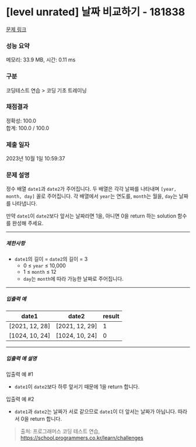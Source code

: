 # [level unrated] 날짜 비교하기 - 181838 

[문제 링크](https://school.programmers.co.kr/learn/courses/30/lessons/181838) 

### 성능 요약

메모리: 33.9 MB, 시간: 0.11 ms

### 구분

코딩테스트 연습 > 코딩 기초 트레이닝

### 채점결과

정확성: 100.0<br/>합계: 100.0 / 100.0

### 제출 일자

2023년 10월 1일 10:59:37

### 문제 설명

<p>정수 배열 <code>date1</code>과 <code>date2</code>가 주어집니다. 두 배열은 각각 날짜를 나타내며 <code>[year, month, day]</code> 꼴로 주어집니다. 각 배열에서 <code>year</code>는 연도를, <code>month</code>는 월을, <code>day</code>는 날짜를 나타냅니다.</p>

<p>만약 <code>date1</code>이 <code>date2</code>보다 앞서는 날짜라면 1을, 아니면 0을 return 하는 solution 함수를 완성해 주세요.</p>

<hr>

<h5>제한사항</h5>

<ul>
<li><code>date1</code>의 길이 = <code>date2</code>의 길이 = 3

<ul>
<li>0 ≤ <code>year</code> ≤ 10,000</li>
<li>1 ≤ <code>month</code> ≤ 12</li>
<li><code>day</code>는 <code>month</code>에 따라 가능한 날짜로 주어집니다.</li>
</ul></li>
</ul>

<hr>

<h5>입출력 예</h5>
<table class="table">
        <thead><tr>
<th>date1</th>
<th>date2</th>
<th>result</th>
</tr>
</thead>
        <tbody><tr>
<td>[2021, 12, 28]</td>
<td>[2021, 12, 29]</td>
<td>1</td>
</tr>
<tr>
<td>[1024, 10, 24]</td>
<td>[1024, 10, 24]</td>
<td>0</td>
</tr>
</tbody>
      </table>
<hr>

<h5>입출력 예 설명</h5>

<p>입출력 예 #1</p>

<ul>
<li><code>date1</code>이 <code>date2</code>보다 하루 앞서기 때문에 1을 return 합니다.</li>
</ul>

<p>입출력 예 #2</p>

<ul>
<li><code>date1</code>과 <code>date2</code>는 날짜가 서로 같으므로 <code>date1</code>이 더 앞서는 날짜가 아닙니다. 따라서 0을 return 합니다.</li>
</ul>


> 출처: 프로그래머스 코딩 테스트 연습, https://school.programmers.co.kr/learn/challenges